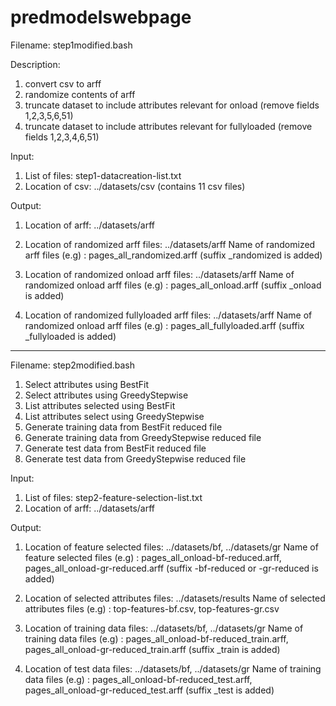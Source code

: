 # predmodelswebpage

Filename: step1modified.bash

Description:
1. convert csv to arff
2. randomize contents of arff
3. truncate dataset to include attributes relevant for onload (remove fields 1,2,3,5,6,51)
4. truncate dataset to include attributes relevant for fullyloaded (remove fields 1,2,3,4,6,51)

Input:
1. List of files: step1-datacreation-list.txt
2. Location of csv: ../datasets/csv (contains 11 csv files)

Output:
1. Location of arff: ../datasets/arff

2. Location of randomized arff files: ../datasets/arff
Name of randomized arff files (e.g) : pages_all_randomized.arff
(suffix _randomized is added)

3. Location of randomized onload arff files: ../datasets/arff
Name of randomized onload arff files (e.g) : pages_all_onload.arff
(suffix _onload is added)

4. Location of randomized fullyloaded arff files: ../datasets/arff
Name of randomized onload arff files (e.g) : pages_all_fullyloaded.arff
(suffix _fullyloaded is added)

-----------------------------------------------------------------------------------------------------------------

Filename: step2modified.bash

1. Select attributes using BestFit
2. Select attributes using GreedyStepwise
3. List attributes selected using BestFit
4. List attributes select using GreedyStepwise
5. Generate training data from BestFit reduced file
6. Generate training data from GreedyStepwise reduced file
7. Generate test data from BestFit reduced file
8. Generate test data from GreedyStepwise reduced file

Input:
1. List of files: step2-feature-selection-list.txt
2. Location of arff: ../datasets/arff

Output:
1. Location of feature selected files: ../datasets/bf, ../datasets/gr
Name of feature selected files (e.g) :  pages_all_onload-bf-reduced.arff, pages_all_onload-gr-reduced.arff
(suffix -bf-reduced or -gr-reduced is added)

2. Location of selected attributes files: ../datasets/results
Name of selected attributes files (e.g) : top-features-bf.csv, top-features-gr.csv

3. Location of training data files: ../datasets/bf, ../datasets/gr
Name of training data files (e.g) : pages_all_onload-bf-reduced_train.arff, pages_all_onload-gr-reduced_train.arff
(suffix _train is added)

4. Location of test data files: ../datasets/bf, ../datasets/gr
Name of training data files (e.g) : pages_all_onload-bf-reduced_test.arff, pages_all_onload-gr-reduced_test.arff
(suffix _test is added)

